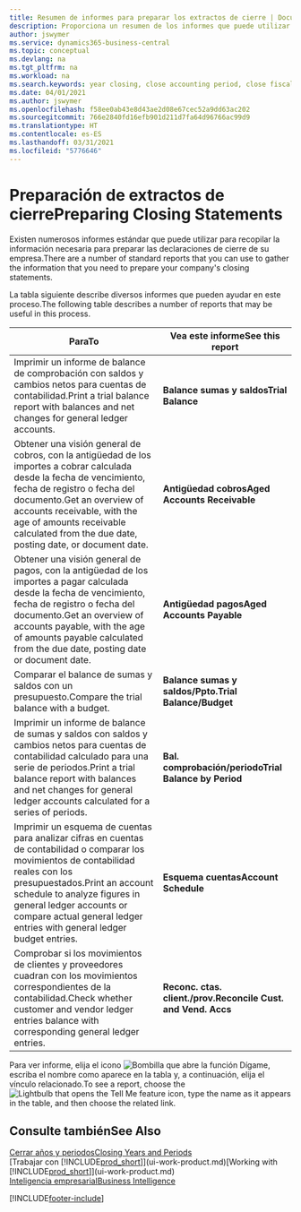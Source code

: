 ```yaml
---
title: Resumen de informes para preparar los extractos de cierre | Documentos de Microsoft
description: Proporciona un resumen de los informes que puede utilizar para recopilar la información necesaria para preparar los extractos de cierre de su empresa cuando cierre el ejercicio.
author: jswymer
ms.service: dynamics365-business-central
ms.topic: conceptual
ms.devlang: na
ms.tgt_pltfrm: na
ms.workload: na
ms.search.keywords: year closing, close accounting period, close fiscal year, aging, creditor payments, vendor payments, assets, liabilities, equity, analysis, reporting, financial report, business intelligence, BI, Power Bi, KPI
ms.date: 04/01/2021
ms.author: jswymer
ms.openlocfilehash: f58ee0ab43e8d43ae2d08e67cec52a9dd63ac202
ms.sourcegitcommit: 766e2840fd16efb901d211d7fa64d96766ac99d9
ms.translationtype: HT
ms.contentlocale: es-ES
ms.lasthandoff: 03/31/2021
ms.locfileid: "5776646"
---
```

# <a name="preparing-closing-statements"></a><span data-ttu-id="9d124-103">Preparación de extractos de cierre</span><span class="sxs-lookup"><span data-stu-id="9d124-103">Preparing Closing Statements</span></span>
<span data-ttu-id="9d124-104">Existen numerosos informes estándar que puede utilizar para recopilar la información necesaria para preparar las declaraciones de cierre de su empresa.</span><span class="sxs-lookup"><span data-stu-id="9d124-104">There are a number of standard reports that you can use to gather the information that you need to prepare your company's closing statements.</span></span>

<span data-ttu-id="9d124-105">La tabla siguiente describe diversos informes que pueden ayudar en este proceso.</span><span class="sxs-lookup"><span data-stu-id="9d124-105">The following table describes a number of reports that may be useful in this process.</span></span>  

| <span data-ttu-id="9d124-106">Para</span><span class="sxs-lookup"><span data-stu-id="9d124-106">To</span></span> | <span data-ttu-id="9d124-107">Vea este informe</span><span class="sxs-lookup"><span data-stu-id="9d124-107">See this report</span></span> |
| --- | --- |
| <span data-ttu-id="9d124-108">Imprimir un informe de balance de comprobación con saldos y cambios netos para cuentas de contabilidad.</span><span class="sxs-lookup"><span data-stu-id="9d124-108">Print a trial balance report with balances and net changes for general ledger accounts.</span></span> |<span data-ttu-id="9d124-109">**Balance sumas y saldos**</span><span class="sxs-lookup"><span data-stu-id="9d124-109">**Trial Balance**</span></span> |
| <span data-ttu-id="9d124-110">Obtener una visión general de cobros, con la antigüedad de los importes a cobrar calculada desde la fecha de vencimiento, fecha de registro o fecha del documento.</span><span class="sxs-lookup"><span data-stu-id="9d124-110">Get an overview of accounts receivable, with the age of amounts receivable calculated from the due date, posting date, or document date.</span></span> |<span data-ttu-id="9d124-111">**Antigüedad cobros**</span><span class="sxs-lookup"><span data-stu-id="9d124-111">**Aged Accounts Receivable**</span></span> |
| <span data-ttu-id="9d124-112">Obtener una visión general de pagos, con la antigüedad de los importes a pagar calculada desde la fecha de vencimiento, fecha de registro o fecha del documento.</span><span class="sxs-lookup"><span data-stu-id="9d124-112">Get an overview of accounts payable, with the age of amounts payable calculated from the due date, posting date or document date.</span></span> |<span data-ttu-id="9d124-113">**Antigüedad pagos**</span><span class="sxs-lookup"><span data-stu-id="9d124-113">**Aged Accounts Payable**</span></span> |
| <span data-ttu-id="9d124-114">Comparar el balance de sumas y saldos con un presupuesto.</span><span class="sxs-lookup"><span data-stu-id="9d124-114">Compare the trial balance with a budget.</span></span> |<span data-ttu-id="9d124-115">**Balance sumas y saldos/Ppto.**</span><span class="sxs-lookup"><span data-stu-id="9d124-115">**Trial Balance/Budget**</span></span> |
| <span data-ttu-id="9d124-116">Imprimir un informe de balance de sumas y saldos con saldos y cambios netos para cuentas de contabilidad calculado para una serie de periodos.</span><span class="sxs-lookup"><span data-stu-id="9d124-116">Print a trial balance report with balances and net changes for general ledger accounts calculated for a series of periods.</span></span> |<span data-ttu-id="9d124-117">**Bal. comprobación/periodo**</span><span class="sxs-lookup"><span data-stu-id="9d124-117">**Trial Balance by Period**</span></span> |
| <span data-ttu-id="9d124-118">Imprimir un esquema de cuentas para analizar cifras en cuentas de contabilidad o comparar los movimientos de contabilidad reales con los presupuestados.</span><span class="sxs-lookup"><span data-stu-id="9d124-118">Print an account schedule to analyze figures in general ledger accounts or compare actual general ledger entries with general ledger budget entries.</span></span> |<span data-ttu-id="9d124-119">**Esquema cuentas**</span><span class="sxs-lookup"><span data-stu-id="9d124-119">**Account Schedule**</span></span> |
| <span data-ttu-id="9d124-120">Comprobar si los movimientos de clientes y proveedores cuadran con los movimientos correspondientes de la contabilidad.</span><span class="sxs-lookup"><span data-stu-id="9d124-120">Check whether customer and vendor ledger entries balance with corresponding general ledger entries.</span></span> |<span data-ttu-id="9d124-121">**Reconc. ctas. client./prov.**</span><span class="sxs-lookup"><span data-stu-id="9d124-121">**Reconcile Cust. and Vend. Accs**</span></span> |

<span data-ttu-id="9d124-122">Para ver informe, elija el icono ![Bombilla que abre la función Dígame](media/ui-search/search_small.png "Dígame qué desea hacer"), escriba el nombre como aparece en la tabla y, a continuación, elija el vínculo relacionado.</span><span class="sxs-lookup"><span data-stu-id="9d124-122">To see a report, choose the ![Lightbulb that opens the Tell Me feature](media/ui-search/search_small.png "Tell me what you want to do") icon, type the name as it appears in the table, and then choose the related link.</span></span>

## <a name="see-also"></a><span data-ttu-id="9d124-123">Consulte también</span><span class="sxs-lookup"><span data-stu-id="9d124-123">See Also</span></span>
[<span data-ttu-id="9d124-124">Cerrar años y periodos</span><span class="sxs-lookup"><span data-stu-id="9d124-124">Closing Years and Periods</span></span>](year-close-years-periods.md)  
<span data-ttu-id="9d124-125">[Trabajar con [!INCLUDE[prod_short](includes/prod_short.md)]](ui-work-product.md)</span><span class="sxs-lookup"><span data-stu-id="9d124-125">[Working with [!INCLUDE[prod_short](includes/prod_short.md)]](ui-work-product.md)</span></span>  
[<span data-ttu-id="9d124-126">Inteligencia empresarial</span><span class="sxs-lookup"><span data-stu-id="9d124-126">Business Intelligence</span></span>](bi.md)


[!INCLUDE[footer-include](includes/footer-banner.md)]